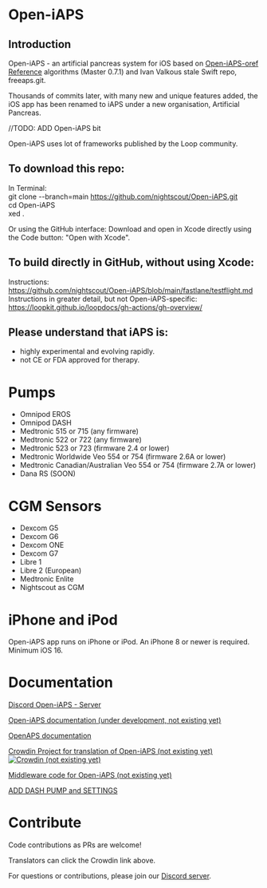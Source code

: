 # Open-iAPS

## Introduction

Open-iAPS - an artificial pancreas system for iOS based on [Open-iAPS-oref Reference](https://github.com/nightscout/open-iaps-oref) algorithms (Master 0.7.1) and Ivan Valkous stale Swift repo, freeaps.git.

Thousands of commits later, with many new and unique features added, the iOS app has been renamed to iAPS under a new organisation, Artificial Pancreas.

//TODO: ADD Open-iAPS bit

Open-iAPS uses lot of frameworks published by the Loop community.

## To download this repo:

In Terminal:  
git clone --branch=main https://github.com/nightscout/Open-iAPS.git  
cd Open-iAPS  
xed .

Or using the GitHub interface:
Download and open in Xcode directly using the Code button: "Open with Xcode".

## To build directly in GitHub, without using Xcode:

Instructions:  
https://github.com/nightscout/Open-iAPS/blob/main/fastlane/testflight.md   
Instructions in greater detail, but not Open-iAPS-specific:  
https://loopkit.github.io/loopdocs/gh-actions/gh-overview/

## Please understand that iAPS is:
- highly experimental and evolving rapidly.
- not CE or FDA approved for therapy.

# Pumps

- Omnipod EROS
- Omnipod DASH
- Medtronic 515 or 715 (any firmware)
- Medtronic 522 or 722 (any firmware)
- Medtronic 523 or 723 (firmware 2.4 or lower)
- Medtronic Worldwide Veo 554 or 754 (firmware 2.6A or lower)
- Medtronic Canadian/Australian Veo 554 or 754 (firmware 2.7A or lower)
- Dana RS (SOON)

# CGM Sensors

- Dexcom G5
- Dexcom G6
- Dexcom ONE
- Dexcom G7
- Libre 1
- Libre 2 (European)
- Medtronic Enlite
- Nightscout as CGM

# iPhone and iPod

Open-iAPS app runs on iPhone or iPod. An iPhone 8 or newer is required. Minimum iOS 16.

# Documentation

[Discord Open-iAPS - Server ](https://discord.gg/s5b6E4vHs3)

[Open-iAPS documentation (under development, not existing yet)](https://open-iaps.readthedocs.io/en/latest/)

[OpenAPS documentation](https://openaps.readthedocs.io/en/latest/)

[Crowdin Project for translation of Open-iAPS (not existing yet)](https://crowdin.com/project/open-iaps)  
[![Crowdin (not existing yet)](https://badges.crowdin.net/iaps/localized.svg)](https://crowdin.com/project/open-iaps)

[Middleware code for Open-iAPS (not existing yet)](https://github.com/nightscout/middleware)

[ADD DASH PUMP and SETTINGS](https://loopkit.github.io/loopdocs/loop-3/omnipod/)


# Contribute

Code contributions as PRs are welcome!

Translators can click the Crowdin link above.

For questions or contributions, please join our [Discord server](https://discord.gg/s5b6E4vHs3).
